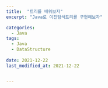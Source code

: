 ```yaml
---
title:  "트리를 배워보자"
excerpt: "Java로 이진탐색트리를 구현해보자"

categories:
  - Java
tags:
  - Java
  - DataStructure
  
date: 2021-12-22
last_modified_at: 2021-12-22


---
```


